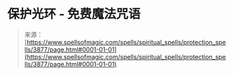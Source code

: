<!--yml

分类：未分类

日期：2024年06月12日 18:37:42

-->

# 保护光环 - 免费魔法咒语

> 来源：[https://www.spellsofmagic.com/spells/spiritual_spells/protection_spells/3877/page.html#0001-01-01](https://www.spellsofmagic.com/spells/spiritual_spells/protection_spells/3877/page.html#0001-01-01)
